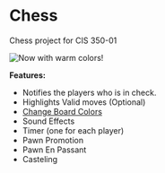 Chess
=====

Chess project for CIS 350-01  


![Now with warm colors!](http://i.imgur.com/dRK5ZAG.png)

**Features:**  
* Notifies the players who is in check.
* Highlights Valid moves (Optional)
* [Change Board Colors](http://i.imgur.com/4LIZQHr.gif)
* Sound Effects
* Timer (one for each player)
* Pawn Promotion
* Pawn En Passant
* Casteling
